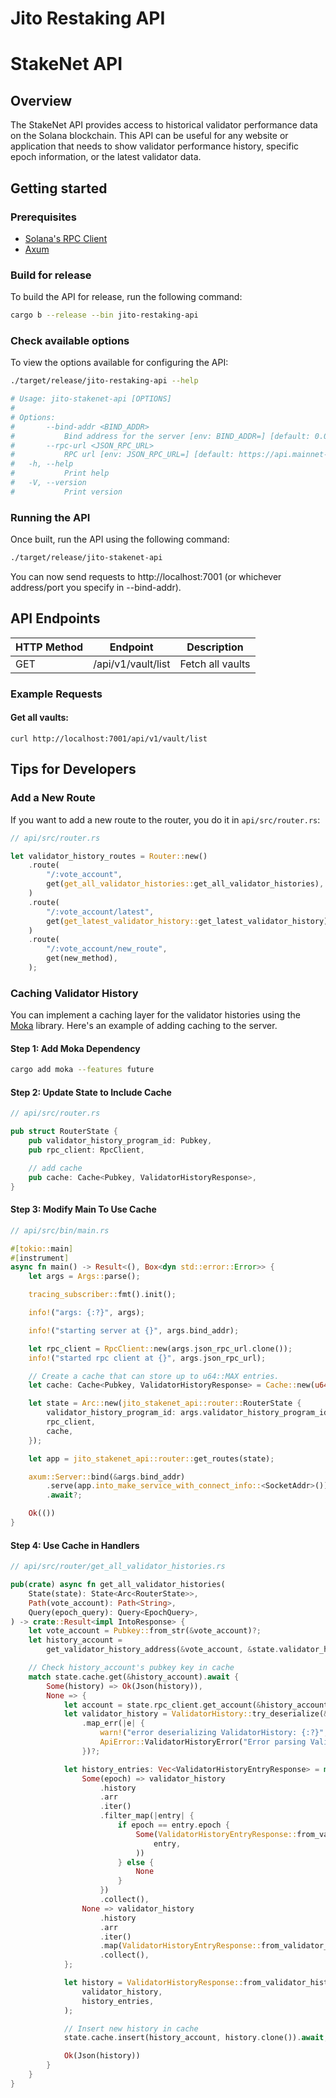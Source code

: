 # Jito Restaking API

# StakeNet API

## Overview

The StakeNet API provides access to historical validator performance data on the Solana blockchain. This API can be useful for any website or application that needs to show validator performance history, specific epoch information, or the latest validator data.

## Getting started

### Prerequisites

- [Solana's RPC Client](https://docs.rs/solana-rpc-client/latest/solana_rpc_client/)
- [Axum](https://docs.rs/axum/latest/axum/)

### Build for release

To build the API for release, run the following command:

```bash
cargo b --release --bin jito-restaking-api
```

### Check available options

To view the options available for configuring the API:

```bash
./target/release/jito-restaking-api --help

# Usage: jito-stakenet-api [OPTIONS]
# 
# Options:
#       --bind-addr <BIND_ADDR>
#           Bind address for the server [env: BIND_ADDR=] [default: 0.0.0.0:7001]
#       --rpc-url <JSON_RPC_URL>
#           RPC url [env: JSON_RPC_URL=] [default: https://api.mainnet-beta.solana.com]
#   -h, --help
#           Print help
#   -V, --version
#           Print version
```

### Running the API

Once built, run the API using the following command:

```bash
./target/release/jito-stakenet-api
```

You can now send requests to http://localhost:7001 (or whichever address/port you specify in --bind-addr).

## API Endpoints

|HTTP Method|Endpoint                         |Description           |
|-----------|---------------------------------|----------------------|
|GET        |/api/v1/vault/list               |Fetch all vaults      |


### Example Requests

#### Get all vaults:

```
curl http://localhost:7001/api/v1/vault/list
```


## Tips for Developers

### Add a New Route

If you want to add a new route to the router, you do it in `api/src/router.rs`:

```rust
// api/src/router.rs

let validator_history_routes = Router::new()
    .route(
        "/:vote_account",
        get(get_all_validator_histories::get_all_validator_histories),
    )
    .route(
        "/:vote_account/latest",
        get(get_latest_validator_history::get_latest_validator_history),
    )
    .route(
        "/:vote_account/new_route",
        get(new_method),
    );
```

### Caching Validator History

You can implement a caching layer for the validator histories using the [Moka](https://docs.rs/moka/latest/moka/index.html) library. Here's an example of adding caching to the server.

#### Step 1: Add Moka Dependency

```bash
cargo add moka --features future
```

#### Step 2: Update State to Include Cache

```rust
// api/src/router.rs

pub struct RouterState {
    pub validator_history_program_id: Pubkey,
    pub rpc_client: RpcClient,

    // add cache
    pub cache: Cache<Pubkey, ValidatorHistoryResponse>,
}
```

#### Step 3: Modify Main To Use Cache

```rust
// api/src/bin/main.rs

#[tokio::main]
#[instrument]
async fn main() -> Result<(), Box<dyn std::error::Error>> {
    let args = Args::parse();

    tracing_subscriber::fmt().init();

    info!("args: {:?}", args);

    info!("starting server at {}", args.bind_addr);

    let rpc_client = RpcClient::new(args.json_rpc_url.clone());
    info!("started rpc client at {}", args.json_rpc_url);

    // Create a cache that can store up to u64::MAX entries.
    let cache: Cache<Pubkey, ValidatorHistoryResponse> = Cache::new(u64::MAX);

    let state = Arc::new(jito_stakenet_api::router::RouterState {
        validator_history_program_id: args.validator_history_program_id,
        rpc_client,
        cache,
    });

    let app = jito_stakenet_api::router::get_routes(state);

    axum::Server::bind(&args.bind_addr)
        .serve(app.into_make_service_with_connect_info::<SocketAddr>())
        .await?;

    Ok(())
}
```

#### Step 4: Use Cache in Handlers

```rust
// api/src/router/get_all_validator_histories.rs

pub(crate) async fn get_all_validator_histories(
    State(state): State<Arc<RouterState>>,
    Path(vote_account): Path<String>,
    Query(epoch_query): Query<EpochQuery>,
) -> crate::Result<impl IntoResponse> {
    let vote_account = Pubkey::from_str(&vote_account)?;
    let history_account =
        get_validator_history_address(&vote_account, &state.validator_history_program_id);

    // Check history_account's pubkey key in cache
    match state.cache.get(&history_account).await {
        Some(history) => Ok(Json(history)),
        None => {
            let account = state.rpc_client.get_account(&history_account).await?;
            let validator_history = ValidatorHistory::try_deserialize(&mut account.data.as_slice())
                .map_err(|e| {
                    warn!("error deserializing ValidatorHistory: {:?}", e);
                    ApiError::ValidatorHistoryError("Error parsing ValidatorHistory".to_string())
                })?;

            let history_entries: Vec<ValidatorHistoryEntryResponse> = match epoch_query.epoch {
                Some(epoch) => validator_history
                    .history
                    .arr
                    .iter()
                    .filter_map(|entry| {
                        if epoch == entry.epoch {
                            Some(ValidatorHistoryEntryResponse::from_validator_history_entry(
                                entry,
                            ))
                        } else {
                            None
                        }
                    })
                    .collect(),
                None => validator_history
                    .history
                    .arr
                    .iter()
                    .map(ValidatorHistoryEntryResponse::from_validator_history_entry)
                    .collect(),
            };

            let history = ValidatorHistoryResponse::from_validator_history(
                validator_history,
                history_entries,
            );

            // Insert new history in cache
            state.cache.insert(history_account, history.clone()).await;

            Ok(Json(history))
        }
    }
}
```
